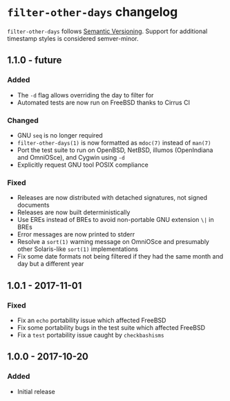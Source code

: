 # `filter-other-days` changelog

`filter-other-days` follows [Semantic Versioning][1]. Support for additional timestamp styles is considered semver-minor.

## 1.1.0 - future

### Added

* The `-d` flag allows overriding the day to filter for
* Automated tests are now run on FreeBSD thanks to Cirrus CI

### Changed

* GNU `seq` is no longer required
* `filter-other-days(1)` is now formatted as `mdoc(7)` instead of `man(7)`
* Port the test suite to run on OpenBSD, NetBSD, illumos (OpenIndiana and OmniOSce), and Cygwin using `-d`
* Explicitly request GNU tool POSIX compliance

### Fixed

* Releases are now distributed with detached signatures, not signed documents
* Releases are now built deterministically
* Use EREs instead of BREs to avoid non-portable GNU extension `\|` in BREs
* Error messages are now printed to stderr
* Resolve a `sort(1)` warning message on OmniOSce and presumably other Solaris-like `sort(1)` implementations
* Fix some date formats not being filtered if they had the same month and day but a different year

## 1.0.1 - 2017-11-01

### Fixed

* Fix an `echo` portability issue which affected FreeBSD
* Fix some portability bugs in the test suite which affected FreeBSD
* Fix a `test` portability issue caught by `checkbashisms`

## 1.0.0 - 2017-10-20

### Added

* Initial release

 [1]: http://semver.org/
